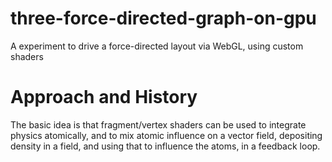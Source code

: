 # three-force-directed-graph-on-gpu
A experiment to drive a force-directed layout via WebGL, using custom shaders


# Approach and History #
The basic idea is that fragment/vertex shaders can be used to integrate physics atomically, and to mix atomic influence on a vector field, depositing density in a field, and using that to influence the atoms, in a feedback loop.